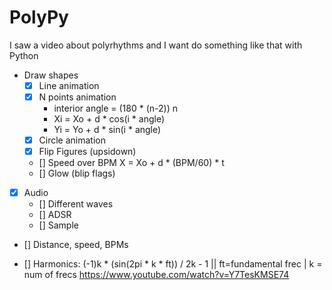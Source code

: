 # PolyPy

I saw a video about polyrhythms and I want do something like that with Python

- Draw shapes
    - [X] Line animation
    - [X] N points animation
        - interior angle = (180 * (n-2)) n
        - Xi = Xo + d * cos(i * angle)
        - Yi = Yo + d * sin(i * angle)
    - [X] Circle animation
    - [X] Flip Figures (upsidown)
    - [] Speed over BPM X = Xo + d * (BPM/60) * t
    - [] Glow (blip flags)
- [X] Audio
    - [] Different waves
    - [] ADSR
    - [] Sample
- [] Distance, speed, BPMs

- [] Harmonics: (-1)k * (sin(2pi * k * ft)) / 2k - 1 || ft=fundamental frec | k = num of frecs
https://www.youtube.com/watch?v=Y7TesKMSE74
